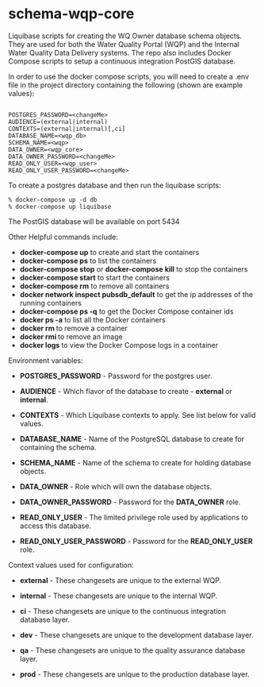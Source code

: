 # schema\-wqp\-core

Liquibase scripts for creating the WQ Owner database schema objects. They are used for both the Water Quality Portal (WQP) and the Internal Water Quality Data Delivery systems. The repo also includes Docker Compose scripts to setup a continuous integration PostGIS database.

In order to use the docker compose scripts, you will need to create a .env file in the project directory containing
the following (shown are example values):
```

POSTGRES_PASSWORD=<changeMe>
AUDIENCE=(external|internal)
CONTEXTS=(external|internal)[,ci]
DATABASE_NAME=<wqp_db>
SCHEMA_NAME=<wqp>
DATA_OWNER=<wqp_core>
DATA_OWNER_PASSWORD=<changeMe>
READ_ONLY_USER=<wqp_user>
READ_ONLY_USER_PASSWORD=<changeMe>

```

To create a postgres database and then run the liquibase scripts:
```
% docker-compose up -d db
% docker-compose up liquibase
```

The PostGIS database will be available on port 5434

Other Helpful commands include:
* __docker-compose up__ to create and start the containers
* __docker-compose ps__ to list the containers
* __docker-compose stop__ or __docker-compose kill__ to stop the containers
* __docker-compose start__ to start the containers
* __docker-compose rm__ to remove all containers
* __docker network inspect pubsdb_default__ to get the ip addresses of the running containers
* __docker-compose ps -q__ to get the Docker Compose container ids
* __docker ps -a__ to list all the Docker containers
* __docker rm <containerId>__ to remove a container
* __docker rmi <imageId>__ to remove an image
* __docker logs <containerID>__ to view the Docker Compose logs in a container


Environment variables:

* **POSTGRES_PASSWORD** - Password for the postgres user.

* **AUDIENCE** - Which flavor of the database to create - **external** or **internal**.

* **CONTEXTS** - Which Liquibase contexts to apply. See list below for valid values.

* **DATABASE_NAME** - Name of the PostgreSQL database to create for containing the schema.

* **SCHEMA_NAME** - Name of the schema to create for holding database objects.

* **DATA_OWNER** - Role which will own the database objects.

* **DATA_OWNER_PASSWORD** - Password for the **DATA_OWNER** role.

* **READ_ONLY_USER** - The limited privilege role used by applications to access this database.

* **READ\_ONLY\_USER_PASSWORD** - Password for the **READ\_ONLY\_USER** role.



Context values used for configuration:

* **external** - These changesets are unique to the external WQP.

* **internal** - These changesets are unique to the internal WQP.

* **ci** - These changesets are unique to the continuous integration database layer.

* **dev** - These changesets are unique to the development database layer.

* **qa** - These changesets are unique to the quality assurance database layer.

* **prod** - These changesets are unique to the production database layer.

